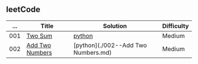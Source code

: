 
## leetCode


...    | Title   | Solution  |  Difficulty
-------- | -------- | -------- | --------
001 | [Two Sum](https://oj.leetcode.com/problems/two-sum/) | [python](https://oj.leetcode.com/problems/two-sum/) | Medium
002 | [Add Two Numbers](https://oj.leetcode.com/problems/add-two-numbers/) | [python](./002--Add Two Numbers.md) | Medium

